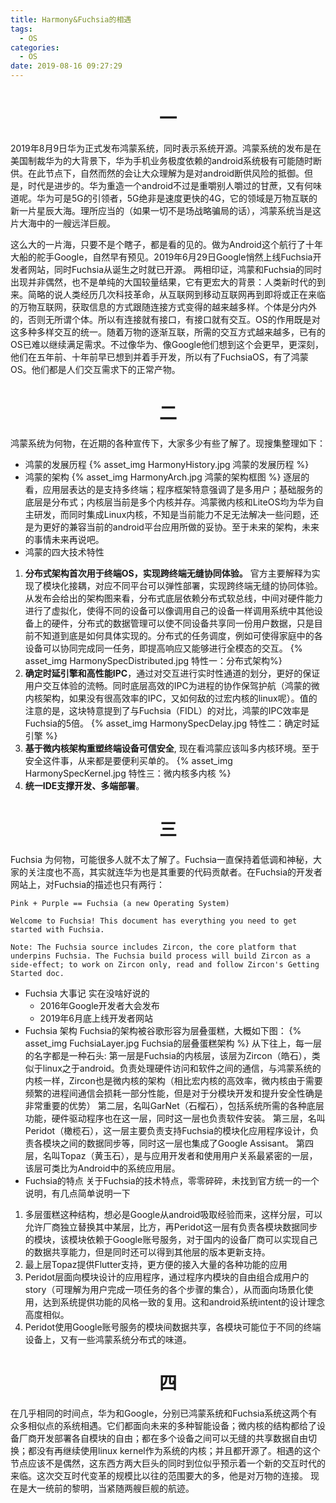 ```yaml
---
title: Harmony&Fuchsia的相遇
tags:
  - OS
categories:
  - OS
date: 2019-08-16 09:27:29
---
```


# <center> 一 </center>
2019年8月9日华为正式发布鸿蒙系统，同时表示系统开源。鸿蒙系统的发布是在美国制裁华为的大背景下，华为手机业务极度依赖的android系统极有可能随时断供。在此节点下，自然而然的会让大众理解为是对android断供风险的抵御。但是，时代是进步的。华为重造一个android不过是重嚼别人嚼过的甘蔗，又有何味道呢。华为可是5G的引领者，5G绝非是速度更快的4G，它的领域是万物互联的新一片星辰大海。理所应当的（如果一切不是场战略骗局的话），鸿蒙系统当是这片大海中的一艘远洋巨舰。
<!-- more -->
这么大的一片海，只要不是个瞎子，都是看的见的。做为Android这个航行了十年大船的舵手Google，自然早有预见。2019年6月29日Google悄然上线Fuchsia开发者网站，同时Fuchsia从诞生之时就已开源。
两相印证，鸿蒙和Fuchsia的同时出现并非偶然，也不是单纯的大国较量结果，它有更宏大的背景：人类新时代的到来。简略的说人类经历几次科技革命，从互联网到移动互联网再到即将或正在来临的万物互联网，获取信息的方式跟随连接方式变得的越来越多样。个体是分内外的，否则无所谓个体。所以有连接就有接口，有接口就有交互。OS的作用既是对这多种多样交互的统一。随着万物的逐渐互联，所需的交互方式越来越多，已有的OS已难以继续满足需求。不过像华为、像Google他们想到这个会更早，更深刻，他们在五年前、十年前早已想到并着手开发，所以有了FuchsiaOS，有了鸿蒙OS。他们都是人们交互需求下的正常产物。
# <center> 二 </center>
鸿蒙系统为何物，在近期的各种宣传下，大家多少有些了解了。现搜集整理如下：
- 鸿蒙的发展历程
{% asset_img HarmonyHistory.jpg 鸿蒙的发展历程 %}
- 鸿蒙的架构
{% asset_img HarmonyArch.jpg 鸿蒙的架构框图 %}
逐层的看，应用层表达的是支持多终端；程序框架特意强调了是多用户；基础服务的底层是分布式；内核层当前是多个内核并存。鸿蒙微内核和LiteOS均为华为自主研发，而同时集成Linux内核，不知是当前能力不足无法解决一些问题，还是为更好的兼容当前的android平台应用所做的妥协。至于未来的架构，未来的事情未来再说吧。
- 鸿蒙的四大技术特性
1. __分布式架构首次用于终端OS，实现跨终端无缝协同体验。__ 官方主要解释为实现了模块化接耦，对应不同平台可以弹性部署，实现跨终端无缝的协同体验。从发布会给出的架构图来看，分布式底层依赖分布式软总线，中间对硬件能力进行了虚拟化，使得不同的设备可以像调用自己的设备一样调用系统中其他设备上的硬件，分布式的数据管理可以使不同设备共享同一份用户数据，只是目前不知道到底是如何具体实现的。分布式的任务调度，例如可使得家庭中的各设备可以协同完成同一任务，即提高响应又能够进行全模态的交互。
{% asset_img HarmonySpecDistributed.jpg 特性一：分布式架构%}
2. __确定时延引擎和高性能IPC__，通过对交互进行实时性通道的划分，更好的保证用户交互体验的流畅。同时底层高效的IPC为进程的协作保驾护航（鸿蒙的微内核架构，如果没有很高效率的IPC，又如何敌的过宏内核的linux呢）。值的注意的是，这块特意提到了与Fuchsia（FIDL）的对比，鸿蒙的IPC效率是Fuchsia的5倍。
{% asset_img HarmonySpecDelay.jpg 特性二：确定时延引擎 %}
3. __基于微内核架构重塑终端设备可信安全__, 现在看鸿蒙应该叫多内核环境。至于安全这件事，从来都是要便利买单的。
{% asset_img HarmonySpecKernel.jpg 特性三：微内核多内核 %}
4. __统一IDE支撑开发、多端部署__。
# <center> 三 </center>
Fuchsia 为何物，可能很多人就不太了解了。Fuchsia一直保持着低调和神秘，大家的关注度也不高，其实就连华为也是其重要的代码贡献者。在Fuchsia的开发者网站上，对Fuchsia的描述也只有两行：
```
Pink + Purple == Fuchsia (a new Operating System)

Welcome to Fuchsia! This document has everything you need to get started with Fuchsia.

Note: The Fuchsia source includes Zircon, the core platform that underpins Fuchsia. The Fuchsia build process will build Zircon as a side-effect; to work on Zircon only, read and follow Zircon's Getting Started doc.
```
- Fuchsia 大事记
实在没啥好说的
  - 2016年Google开发者大会发布
  - 2019年6月底上线开发者网站
- Fuchsia 架构
Fuchsia的架构被谷歌形容为层叠蛋糕，大概如下图：
{% asset_img FuchsiaLayer.jpg Fuchsia的层叠蛋糕架构 %}
从下往上，每一层的名字都是一种石头:
第一层是Fuchsia的内核层，该层为Zircon（皓石），类似于linux之于android。负责处理硬件访问和软件之间的通信，与鸿蒙系统的内核一样，Zircon也是微内核的架构（相比宏内核的高效率，微内核由于需要频繁的进程间通信会损耗一部分性能，但是对于分模块开发和提升安全性确是非常重要的优势）
第二层，名叫GarNet（石榴石），包括系统所需的各种底层功能，硬件驱动程序也在这一层，同时这一层也负责软件安装。
第三层，名叫Peridot（橄榄石），这一层主要负责支持Fuchsia的模块化应用程序设计，负责各模块之间的数据同步等，同时这一层也集成了Google Assisant。
第四层，名叫Topaz（黄玉石），是与应用开发者和使用用户关系最紧密的一层，该层可类比为Android中的系统应用层。
- Fuchsia的特点
关于Fuchsia的技术特点，零零碎碎，未找到官方统一的一个说明，有几点简单说明一下
1. 多层蛋糕这种结构，想必是Google从android吸取经验而来，这样分层，可以允许厂商独立替换其中某层，比方，再Peridot这一层有负责各模块数据同步的模块，该模块依赖于Google账号服务，对于国内的设备厂商可以实现自己的数据共享能力，但是同时还可以得到其他层的版本更新支持。
2. 最上层Topaz提供Flutter支持，更方便的接入大量的各种功能的应用
3. Peridot层面向模块设计的应用程序，通过程序内模块的自由组合成用户的story（可理解为用户完成一项任务的各个步骤的集合），从而面向场景化使用，达到系统提供功能的风格一致的复用。这和android系统intent的设计理念高度相似。
4. Peridot使用Google账号服务的模块间数据共享，各模块可能位于不同的终端设备上，又有一些鸿蒙系统分布式的味道。
# <center> 四 </center>
在几乎相同的时间点，华为和Google，分别已鸿蒙系统和Fuchsia系统这两个有众多相似点的系统相遇。它们都面向未来的多种智能设备；微内核的结构都给了设备厂商开发部署各自模块的自由；都在多个设备之间可以无缝的共享数据自由切换；都没有再继续使用linux kernel作为系统的内核；并且都开源了。相遇的这个节点应该不是偶然，这东西方两大巨头的同时到位似乎预示着一个新的交互时代的来临。这次交互时代变革的规模比以往的范围要大的多，他是对万物的连接。
现在是大一统前的黎明，当紧随两艘巨舰的航迹。
